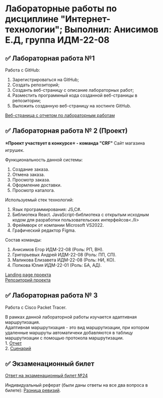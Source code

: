 # Лабораторные работы по дисциплине "Интернет-технологии"; Выполнил: Анисимов Е.Д, группа ИДМ-22-08

## ✅ Лабораторная работа №1

Работа с GitHub:
1. Зарегистрироваться на GitHub;
2. Создать репозиторий;
3. Созданть веб-страницу с описание лабораторных работ;
4. Разместить программный кода созданной веб-страницы в репозитории;
5. Выложить созданную веб-страницу на хостинге GitHub.

[Веб-страница с отчетом по лабораторным работам](https://saintmantis.github.io/IT_LABS/)


## ✅ Лабораторная работа № 2 (Проект)

**⭐Проект участвует в конкурсе⭐ - команда "CRF"**
Cайт магазина игрушек.

Функциональность данной системы:
<ol>
    <li>Создание заказа.</li>
    <li>Отмена заказа.</li>
    <li>Просмотр заказа.</li>
    <li>Оформление доставки.</li>
    <li>Просмотр каталога.</li>
</ol>
Используемый стек технологий:
<ol>
  <li>Язык программирования: JS,C#.</li>
  <li>Библиотека React. JavaScript-библиотека с открытым исходным кодом для разработки пользовательских интерфейсов<./li>
  <li>Фреймворк от компании Microsoft VS2022.</li>
  <li>Графический редактор Figma.</li>
</ol>
Состав команды:
<ol>
  <li>Анисимов Егор ИДМ-22-08 (Роль: РП, ВН).</li>
  <li>Григорьевых Андрей ИДМ-22-08 (Роль: ПП, СП).</li>
  <li>Маликова Елизавета ИДМ-22-08 (Роль: НИ, КО).</li>
  <li>Попкова Юлия ИДМ-22-01 (Роль: БА, АД).</li>
</ol>
<a href="https://saintmantis.github.io/bear-house-landing-page/">Landing page проекта</a> <br>
<a href="https://github.com/saintmantis/bear-house-landing-page/tree/master">Репозиторий проекта</a>


## ✅ Лабораторная работа № 3

Работа с Cisco Packet Tracer. 
<div>В рамках данной лабораторной работы изучается адаптивная маршрутизация.</div>
<div>Адаптивная маршрутизация - это вид маршрутизации, при котором удаленные маршруты автоматичеки добавляются в таблицу маршрутизации с помощью протокола маршрутизации.</div>
1. <a href="https://github.com/saintmantis/IT_LABS/blob/main/%D0%9E%D1%82%D1%87%D1%91%D1%82%D1%8B/%D0%9E%D1%82%D1%87%D0%B5%D1%82_4.pdf">Отчет</a><br>
2. <a href="https://github.com/saintmantis/IT_LABS/blob/main/%D0%9E%D1%82%D1%87%D1%91%D1%82%D1%8B/%D1%81%D1%86%D0%B5%D0%BD%D0%B0%D1%80%D0%B8%D0%B9_4.pka">Сценарий</a>


## ✅ Экзаменационный билет

[Ответ на экзаменационный билет №24](https://github.com/stankin/inet-2022/wiki/exam24)

Индивидуальный реферат (были даны ответы на все два вопроса в билете): <a href="https://github.com/stankin/inet-2022/wiki/exam24/_compare/6d1a555ca59a9dc540509c8fd8606bf852f13b06...31a5f67c55ce538e8fa4e97aa368897f0490560d">Разница ревизий</a>.

